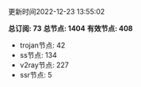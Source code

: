 更新时间2022-12-23 13:55:02

**总订阅: 73**
**总节点: 1404**
**有效节点: 408**
- trojan节点: 42
- ss节点: 134
- v2ray节点: 227
- ssr节点: 5
